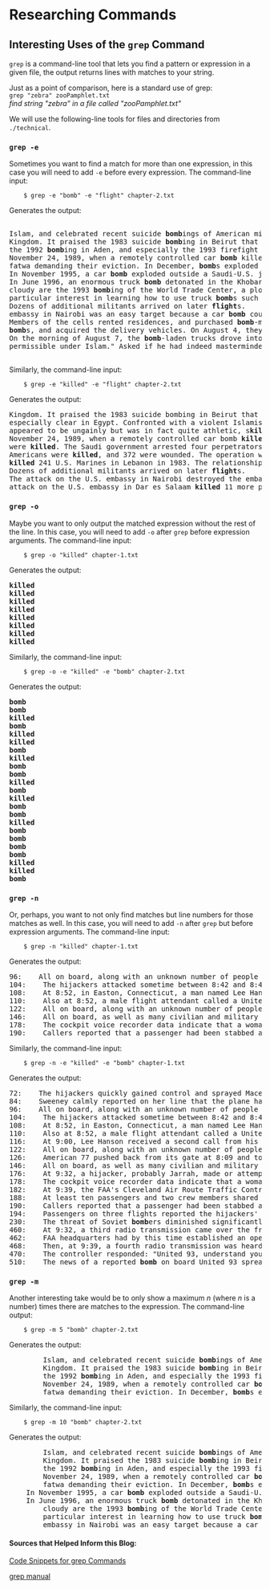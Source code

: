 # Researching Commands
## Interesting Uses of the `grep` Command ##
`grep` is a command-line tool that lets you find a pattern or expression in a given file, the output returns lines with matches to your string.<br> 

Just as a point of comparison, here is a standard use of grep: <br>
`grep "zebra" zooPamphlet.txt` <br>
_find string "zebra" in a file called "zooPamphlet.txt"_ <br>


We will use the following-line tools for files and directories from `./technical`. <br>
### `grep -e`
Sometimes you want to find a match for more than one expression, in this case you will need to add `-e` before every expression. The command-line input: 

        $ grep -e "bomb" -e "flight" chapter-2.txt
    
Generates the output:
<pre>        
Islam, and celebrated recent suicide <b>bomb</b>ings of American military facilities in the
Kingdom. It praised the 1983 suicide <b>bomb</b>ing in Beirut that killed 241 U.S. Marines,
the 1992 <b>bomb</b>ing in Aden, and especially the 1993 firefight in Somalia after which
November 24, 1989, when a remotely controlled car <b>bomb</b> killed Azzam and both of his
fatwa demanding their eviction. In December, <b>bomb</b>s exploded at two hotels in Aden
In November 1995, a car <b>bomb</b> exploded outside a Saudi-U.S. joint facility in Riyadh
In June 1996, an enormous truck <b>bomb</b> detonated in the Khobar Towers residential
cloudy are the 1993 <b>bomb</b>ing of the World Trade Center, a plot that same year to
particular interest in learning how to use truck <b>bomb</b>s such as the one that had
Dozens of additional militants arrived on later <b>flight</b>s.
embassy in Nairobi was an easy target because a car <b>bomb</b> could be parked close by,
Members of the cells rented residences, and purchased <b>bomb</b>-making materials and
<b>bomb</b>s, and acquired the delivery vehicles. On August 4, they made one last casing
On the morning of August 7, the <b>bomb</b>-laden trucks drove into the embassies roughly
permissible under Islam." Asked if he had indeed masterminded these <b>bomb</b>ings, Bin
 </pre>       
Similarly, the command-line input:

        $ grep -e "killed" -e "flight" chapter-2.txt
        
Generates the output:
<pre>
Kingdom. It praised the 1983 suicide bombing in Beirut that <b>killed</b> 241 U.S. Marines,
especially clear in Egypt. Confronted with a violent Islamist movement that <b>killed</b>
appeared to be ungainly but was in fact quite athletic, s<b>killed</b> as a horseman,
November 24, 1989, when a remotely controlled car bomb <b>killed</b> Azzam and both of his
were <b>killed</b>. The Saudi government arrested four perpetrators, who admitted being
Americans were <b>killed</b>, and 372 were wounded. The operation was carried out
<b>killed</b> 241 U.S. Marines in Lebanon in 1983. The relationship between al Qaeda and
Dozens of additional militants arrived on later <b>flight</b>s.
The attack on the U.S. embassy in Nairobi destroyed the embassy and <b>killed</b> 12
attack on the U.S. embassy in Dar es Salaam <b>killed</b> 11 more people, none of them
</pre>        
### `grep -o`
Maybe you want to only output the matched expression without the rest of the line. In this case, you will need to add `-o` after `grep` before expression arguments. The command-line input:

        $ grep -o "killed" chapter-1.txt
        
Generates the output:
<pre>
<b>killed</b>
<b>killed</b>
<b>killed</b>
<b>killed</b>
<b>killed</b>
<b>killed</b>
<b>killed</b>
<b>killed</b>
</pre>
Similarly, the command-line input:

        $ grep -o -e "killed" -e "bomb" chapter-2.txt

Generates the output:
<pre>
<b>bomb</b>
<b>bomb</b>
<b>killed</b>
<b>bomb</b>
<b>killed</b>
<b>killed</b>
<b>bomb</b>
<b>killed</b>
<b>bomb</b>
<b>bomb</b>
<b>killed</b>
<b>bomb</b>
<b>killed</b>
<b>bomb</b>
<b>bomb</b>
<b>killed</b>
<b>bomb</b>
<b>bomb</b>
<b>bomb</b>
<b>bomb</b>
<b>killed</b>
<b>killed</b>
<b>bomb</b>
</pre>

### `grep -n`
Or, perhaps, you want to not only find matches but line numbers for those matches as well. In this case, you will need to add `-n` after `grep` but before expression arguments. The command-line input: 

        $ grep -n "killed" chapter-1.txt

Generates the output:
<pre>
96:    All on board, along with an unknown number of people in the tower, were <b>killed</b> instantly.
104:    The hijackers attacked sometime between 8:42 and 8:46. They used knives (as reported by two passengers and a flight attendant), Mace (reported by one passenger), and the threat of a bomb (reported by the same passenger). They stabbed members of the flight crew (reported by a flight attendant and one passenger). Both pilots had been <b>killed</b> (reported by one flight attendant). The eyewitness accounts came from calls made from the rear of the plane, from passengers originally seated further forward in the cabin, a sign that passengers and perhaps crew had been moved to the back of the aircraft. Given similarities to American 11 in hijacker seating and in eyewitness reports of tactics and weapons, as well as the contact between the presumed team leaders, Atta and Shehhi, we believe the tactics were similar on both flights.
108:    At 8:52, in Easton, Connecticut, a man named Lee Hanson received a phone call from his son Peter, a passenger on United 175. His son told him: "I think they've taken over the cockpit-An attendant has been stabbed- and someone else up front may have been <b>killed</b>. The plane is making strange moves. Call United Airlines-Tell them it's Flight 175, Boston to LA." Lee Hanson then called the Easton Police Department and relayed what he had heard.
110:    Also at 8:52, a male flight attendant called a United office in San Francisco, reaching Marc Policastro. The flight attendant reported that the flight had been hijacked, both pilots had been <b>killed</b>, a flight attendant had been stabbed, and the hijackers were probably flying the plane. The call lasted about two minutes, after which Policastro and a colleague tried unsuccessfully to contact the flight.
122:    All on board, along with an unknown number of people in the tower, were <b>killed</b> instantly.
146:    All on board, as well as many civilian and military personnel in the building, were <b>killed</b>.
178:    The cockpit voice recorder data indicate that a woman, most likely a flight attendant, was being held captive in the cockpit. She struggled with one of the hijackers who <b>killed</b> or otherwise silenced her.
190:    Callers reported that a passenger had been stabbed and that two people were lying on the floor of the cabin, injured or dead-possibly the captain and first officer. One caller reported that a flight attendant had been <b>killed</b>.
</pre>
Similarly, the command-line input: 

        $ grep -n -e "killed" -e "bomb" chapter-1.txt

Generates the output:
<pre>
72:    The hijackers quickly gained control and sprayed Mace, pepper spray, or some other irritant in the first-class cabin, in order to force the passengers and flight attendants toward the rear of the plane. They claimed they had a <b>bomb</b>.
84:    Sweeney calmly reported on her line that the plane had been hijacked; a man in first class had his throat slashed; two flight attendants had been stabbed-one was seriously hurt and was on oxygen while the other's wounds seemed minor; a doctor had been requested; the flight attendants were unable to contact the cockpit; and there was a <b>bomb</b> in the cockpit. Sweeney told Woodward that she and Ong were trying to relay as much information as they could to people on the ground.
96:    All on board, along with an unknown number of people in the tower, were <b>killed</b> instantly.
104:    The hijackers attacked sometime between 8:42 and 8:46. They used knives (as reported by two passengers and a flight attendant), Mace (reported by one passenger), and the threat of a <b>bomb</b> (reported by the same passenger). They stabbed members of the flight crew (reported by a flight attendant and one passenger). Both pilots had been <b>killed</b> (reported by one flight attendant). The eyewitness accounts came from calls made from the rear of the plane, from passengers originally seated further forward in the cabin, a sign that passengers and perhaps crew had been moved to the back of the aircraft. Given similarities to American 11 in hijacker seating and in eyewitness reports of tactics and weapons, as well as the contact between the presumed team leaders, Atta and Shehhi, we believe the tactics were similar on both flights.
108:    At 8:52, in Easton, Connecticut, a man named Lee Hanson received a phone call from his son Peter, a passenger on United 175. His son told him: "I think they've taken over the cockpit-An attendant has been stabbed- and someone else up front may have been <b>killed</b>. The plane is making strange moves. Call United Airlines-Tell them it's Flight 175, Boston to LA." Lee Hanson then called the Easton Police Department and relayed what he had heard.
110:    Also at 8:52, a male flight attendant called a United office in San Francisco, reaching Marc Policastro. The flight attendant reported that the flight had been hijacked, both pilots had been <b>killed</b>, a flight attendant had been stabbed, and the hijackers were probably flying the plane. The call lasted about two minutes, after which Policastro and a colleague tried unsuccessfully to contact the flight.
116:    At 9:00, Lee Hanson received a second call from his son Peter: It's getting bad, Dad-A stewardess was stabbed-They seem to have knives and Mace-They said they have a <b>bomb</b>-It's getting very bad on the plane-Passengers are throwing up and getting sick-The plane is making jerky movements-I don't think the pilot is flying the plane-I think we are going down-I think they intend to go to Chicago or someplace and fly into a building-Don't worry, Dad- If it happens, it'll be very fast-My God, my God.
122:    All on board, along with an unknown number of people in the tower, were <b>killed</b> instantly.
126:    American 77 pushed back from its gate at 8:09 and took off at 8:20. At 8:46, the flight reached its assigned cruising altitude of 35,000 feet. Cabin service would have begun. At 8:51, American 77 transmitted its last routine radio communication. The hijacking began between 8:51 and 8:54. As on American 11 and United 175, the hijackers used knives (reported by one passenger) and moved all the passengers (and possibly crew) to the rear of the aircraft (reported by one flight attendant and one passenger). Unlike the earlier flights, the Flight 77 hijackers were reported by a passenger to have box cutters. Finally, a passenger reported that an announcement had been made by the "pilot" that the plane had been hijacked. Neither of the firsthand accounts mentioned any stabbings or the threat or use of either a <b>bomb</b> or Mace, though both witnesses began the flight in the first-class cabin.
146:    All on board, as well as many civilian and military personnel in the building, were <b>killed</b>.
176:    At 9:32, a hijacker, probably Jarrah, made or attempted to make the following announcement to the passengers of Flight 93:"Ladies and Gentlemen: Here the captain, please sit down keep remaining sitting. We have a <b>bomb</b> on board. So, sit." The flight data recorder (also recovered) indicates that Jarrah then instructed the plane's autopilot to turn the aircraft around and head east.
178:    The cockpit voice recorder data indicate that a woman, most likely a flight attendant, was being held captive in the cockpit. She struggled with one of the hijackers who <b>killed</b> or otherwise silenced her.
182:    At 9:39, the FAA's Cleveland Air Route Traffic Control Center overheard a second announcement indicating that there was a <b>bomb</b> on board, that the plane was returning to the airport, and that they should remain seated.
188:    At least ten passengers and two crew members shared vital information with family, friends, colleagues, or others on the ground. All understood the plane had been hijacked. They said the hijackers wielded knives and claimed to have a <b>bomb</b>. The hijackers were wearing red bandanas, and they forced the passengers to the back of the aircraft.
190:    Callers reported that a passenger had been stabbed and that two people were lying on the floor of the cabin, injured or dead-possibly the captain and first officer. One caller reported that a flight attendant had been <b>killed</b>.
194:    Passengers on three flights reported the hijackers' claim of having a <b>bomb</b>. The FBI told us they found no trace of explosives at the crash sites. One of the passengers who mentioned a <b>bomb</b> expressed his belief that it was not real. Lacking any evidence that the hijackers attempted to smuggle such illegal items past the security screening checkpoints, we believe the <b>bomb</b>s were probably fake.
230:    The threat of Soviet <b>bomb</b>ers diminished significantly as the Cold War ended, and the number of NORAD alert sites was reduced from its Cold War high of 26. Some within the Pentagon argued in the 1990s that the alert sites should be eliminated entirely. In an effort to preserve their mission, members of the air defense community advocated the importance of air sovereignty against emerging "asymmetric threats" to the United States: drug smuggling, "non-state and state-sponsored terrorists," and the proliferation of weapons of mass destruction and ballistic missile technology.
460:    At 9:32, a third radio transmission came over the frequency:"Keep remaining sitting. We have a <b>bomb</b> on board." The controller understood, but chose to respond: "Calling Cleveland Center, you're unreadable. Say again, slowly." He notified his supervisor, who passed the notice up the chain of command. By 9:34, word of the hijacking had reached FAA headquarters.
462:    FAA headquarters had by this time established an open line of communication with the Command Center at Herndon and instructed it to poll all its centers about suspect aircraft. The Command Center executed the request and, a minute later, Cleveland Center reported that "United 93 may have a <b>bomb</b> on board." At 9:34, the Command Center relayed the information concerning United 93 to FAA headquarters. At approximately 9:36, Cleveland advised the Command Center that it was still tracking United 93 and specifically inquired whether someone had requested the military to launch fighter aircraft to intercept the aircraft. Cleveland even told the Command Center it was prepared to contact a nearby military base to make the request. The Command Center told Cleveland that FAA personnel well above them in the chain of command had to make the decision to seek military assistance and were working on the issue.
468:    Then, at 9:39, a fourth radio transmission was heard from United 93: Ziad Jarrah: Uh, this is the captain. Would like you all to remain seated. There is a <b>bomb</b> on board and are going back to the airport, and to have our demands [unintelligible]. Please remain quiet.
470:    The controller responded: "United 93, understand you have a <b>bomb</b> on board. Go ahead." The flight did not respond.
510:    The news of a reported <b>bomb</b> on board United 93 spread quickly at NEADS. The air defenders searched for United 93's primary radar return and tried to locate other fighters to scramble. NEADS called Washington Center to report: NEADS: I also want to give you a heads-up, Washington.
</pre>
### `grep -m`
Another interesting take would be to only show a maximum _n_ (where _n_ is a number) times there are matches to the expression. The command-line output:

        $ grep -m 5 "bomb" chapter-2.txt

Generates the output: 
<pre>
        Islam, and celebrated recent suicide <b>bomb</b>ings of American military facilities in the
        Kingdom. It praised the 1983 suicide <b>bomb</b>ing in Beirut that killed 241 U.S. Marines,
        the 1992 <b>bomb</b>ing in Aden, and especially the 1993 firefight in Somalia after which
        November 24, 1989, when a remotely controlled car <b>bomb</b> killed Azzam and both of his
        fatwa demanding their eviction. In December, <b>bomb</b>s exploded at two hotels in Aden
</pre>
Similarly, the command-line input:

        $ grep -m 10 "bomb" chapter-2.txt

Generates the output:
<pre>
        Islam, and celebrated recent suicide <b>bomb</b>ings of American military facilities in the
        Kingdom. It praised the 1983 suicide <b>bomb</b>ing in Beirut that killed 241 U.S. Marines,
        the 1992 <b>bomb</b>ing in Aden, and especially the 1993 firefight in Somalia after which
        November 24, 1989, when a remotely controlled car <b>bomb</b> killed Azzam and both of his
        fatwa demanding their eviction. In December, <b>bomb</b>s exploded at two hotels in Aden
    In November 1995, a car <b>bomb</b> exploded outside a Saudi-U.S. joint facility in Riyadh
    In June 1996, an enormous truck <b>bomb</b> detonated in the Khobar Towers residential
        cloudy are the 1993 <b>bomb</b>ing of the World Trade Center, a plot that same year to
        particular interest in learning how to use truck <b>bomb</b>s such as the one that had
        embassy in Nairobi was an easy target because a car <b>bomb</b> could be parked close by,
</pre>
#### Sources that Helped Inform this Blog:

[Code Snippets for grep Commands](https://www.makeuseof.com/grep-command-practical-examples/) <br>

[grep manual](https://ss64.com/bash/grep.html)

